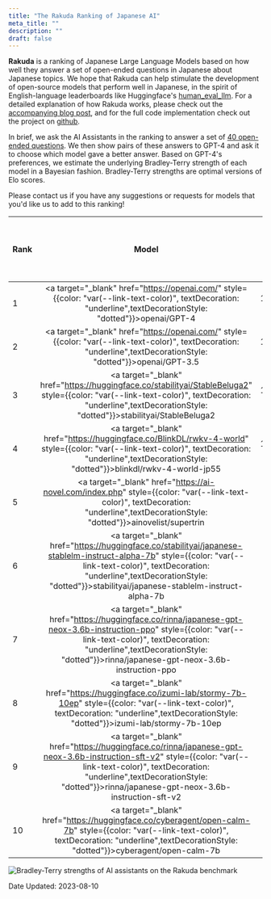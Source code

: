 ```yaml
---
title: "The Rakuda Ranking of Japanese AI"
meta_title: ""
description: ""
draft: false
---
```


**Rakuda** is a ranking of Japanese Large Language Models based on how well they answer a set of open-ended questions in Japanese about Japanese topics. We hope that Rakuda can help stimulate the development of open-source models that perform well in Japanese, in the spirit of English-language leaderboards like Huggingface's [human_eval_llm](https://huggingface.co/spaces/HuggingFaceH4/human_eval_llm_leaderboard). For a detailed explanation of how Rakuda works, please check out the [accompanying blog post](/blog/rakuda), and for the full code implementation check out the project on [github](https://github.com/yuzu-ai/japanese-llm-ranking).

In brief, we ask the AI Assistants in the ranking to answer a set of [40 open-ended questions](https://huggingface.co/datasets/yuzuai/rakuda-questions). We then show pairs of these answers to GPT-4 and ask it to choose which model gave a better answer. Based on GPT-4's preferences, we estimate the underlying Bradley-Terry strength of each model in a Bayesian fashion. Bradley-Terry strengths are optimal versions of Elo scores.

Please contact us if you have any suggestions or requests for models that you'd like us to add to this ranking!

| Rank | Model | Strength | Stronger than the next model at confidence level  | 
| :--- | :---: | :---: | :---: |
| 1 | <a target="_blank" href="https://openai.com/" style={{color: "var(--link-text-color)", textDecoration: "underline",textDecorationStyle: "dotted"}}>openai/GPT-4</a> | 1550.063 ± 61.28 | 99.6%
| 2 | <a target="_blank" href="https://openai.com/" style={{color: "var(--link-text-color)", textDecoration: "underline",textDecorationStyle: "dotted"}}>openai/GPT-3.5</a> | 1391.467 ± 50.59 | 100.0%
| 3 | <a target="_blank" href="https://huggingface.co/stabilityai/StableBeluga2" style={{color: "var(--link-text-color)", textDecoration: "underline",textDecorationStyle: "dotted"}}>stabilityai/StableBeluga2</a> | 1172.644 ± 39.60 | 97.7%
| 4 | <a target="_blank" href="https://huggingface.co/BlinkDL/rwkv-4-world" style={{color: "var(--link-text-color)", textDecoration: "underline",textDecorationStyle: "dotted"}}>blinkdl/rwkv-4-world-jp55</a> | 1075.360 ± 37.17 | 99.2%
| 5 | <a target="_blank" href="https://ai-novel.com/index.php" style={{color: "var(--link-text-color)", textDecoration: "underline",textDecorationStyle: "dotted"}}>ainovelist/supertrin</a> | 956.012 ± 33.11 | 85.4%
| 6 | <a target="_blank" href="https://huggingface.co/stabilityai/japanese-stablelm-instruct-alpha-7b" style={{color: "var(--link-text-color)", textDecoration: "underline",textDecorationStyle: "dotted"}}>stabilityai/japanese-stablelm-instruct-alpha-7b</a> | 903.474 ± 36.07 | 99.7%
| 7 | <a target="_blank" href="https://huggingface.co/rinna/japanese-gpt-neox-3.6b-instruction-ppo" style={{color: "var(--link-text-color)", textDecoration: "underline",textDecorationStyle: "dotted"}}>rinna/japanese-gpt-neox-3.6b-instruction-ppo</a> | 762.803 ± 35.51 | 73.6%
| 8 | <a target="_blank" href="https://huggingface.co/izumi-lab/stormy-7b-10ep" style={{color: "var(--link-text-color)", textDecoration: "underline",textDecorationStyle: "dotted"}}>izumi-lab/stormy-7b-10ep</a> | 732.694 ± 35.40 | 54.1%
| 9 | <a target="_blank" href="https://huggingface.co/rinna/japanese-gpt-neox-3.6b-instruction-sft-v2" style={{color: "var(--link-text-color)", textDecoration: "underline",textDecorationStyle: "dotted"}}>rinna/japanese-gpt-neox-3.6b-instruction-sft-v2</a> | 727.828 ± 35.83 | 51.3%
| 10 | <a target="_blank" href="https://huggingface.co/cyberagent/open-calm-7b" style={{color: "var(--link-text-color)", textDecoration: "underline",textDecorationStyle: "dotted"}}>cyberagent/open-calm-7b</a> | 726.068 ± 36.64 | N/A


![Bradley-Terry strengths of AI assistants on the Rakuda benchmark](/images/charts/rakuda_v1_8-10ranking.png) 

Date Updated: 2023-08-10